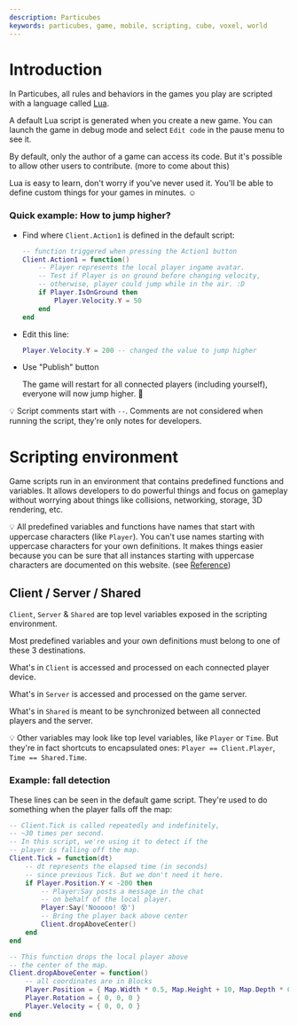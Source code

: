 ```yaml
---
description: Particubes
keywords: particubes, game, mobile, scripting, cube, voxel, world
---
```


# Introduction

In Particubes, all rules and behaviors in the games you play are scripted with a language called [Lua](https://www.lua.org).

A default Lua script is generated when you create a new game. You can launch the game in debug mode and select `Edit code` in the pause menu to see it.

By default, only the author of a game can access its code. But it's possible to allow other users to contribute. (more to come about this)

Lua is easy to learn, don't worry if you've never used it. You'll be able to define custom things for your games in minutes. ☺️

### Quick example: How to jump higher?

- Find where `Client.Action1` is defined in the default script:

	```lua
	-- function triggered when pressing the Action1 button
	Client.Action1 = function()
		-- Player represents the local player ingame avatar.
		-- Test if Player is on ground before changing velocity,
		-- otherwise, player could jump while in the air. :D
		if Player.IsOnGround then
			Player.Velocity.Y = 50
		end
	end
	```
- Edit this line: 

	```lua
	Player.Velocity.Y = 200 -- changed the value to jump higher
	```
- Use "Publish" button

	The game will restart for all connected players (including yourself), everyone will now jump higher. 🙂
	
💡 Script comments start with `--`. Comments are not considered when running the script, they're only notes for developers.


# Scripting environment

Game scripts run in an environment that contains predefined functions and variables. It allows developers to do powerful things and focus on gameplay without worrying about things like collisions, networking, storage, 3D rendering, etc.

💡 All predefined variables and functions have names that start with uppercase characters (like `Player`). You can't use names starting with uppercase characters for your own definitions. It makes things easier because you can be sure that all instances starting with uppercase characters are documented on this website. (see [Reference](/reference))

## Client / Server / Shared

`Client`, `Server` & `Shared` are top level variables exposed in the scripting environment.

Most predefined variables and your own definitions must belong to one of these 3 destinations.

What's in `Client` is accessed and processed on each connected player device.

What's in `Server` is accessed and processed on the game server.

What's in `Shared` is meant to be synchronized between all connected players and the server.

💡 Other variables may look like top level variables, like `Player` or `Time`. But they're in fact shortcuts to encapsulated ones: `Player == Client.Player`, `Time == Shared.Time`.

### Example: fall detection

These lines can be seen in the default game script. They're used to do something when the player falls off the map:

```lua
-- Client.Tick is called repeatedly and indefinitely,
-- ~30 times per second.
-- In this script, we're using it to detect if the 
-- player is falling off the map.
Client.Tick = function(dt)
    -- dt represents the elapsed time (in seconds)
    -- since previous Tick. But we don't need it here.
    if Player.Position.Y < -200 then
        -- Player:Say posts a message in the chat
        -- on behalf of the local player.
        Player:Say('Nooooo! 😵')
        -- Bring the player back above center
        Client.dropAboveCenter()
    end
end

-- This function drops the local player above
-- the center of the map.
Client.dropAboveCenter = function()
    -- all coordinates are in Blocks
    Player.Position = { Map.Width * 0.5, Map.Height + 10, Map.Depth * 0.5 }
    Player.Rotation = { 0, 0, 0 }
    Player.Velocity = { 0, 0, 0 }
end
```






